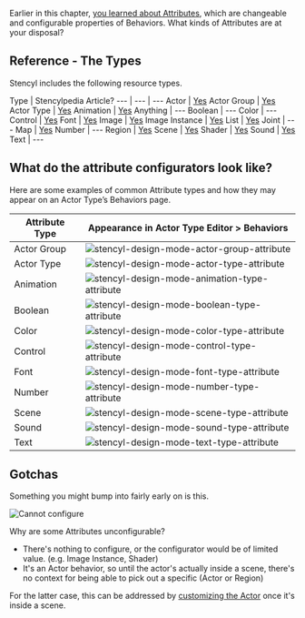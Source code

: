 Earlier in this chapter, [you learned about Attributes](http://www.stencyl.com/help/view/attributes/), which are changeable and configurable properties of Behaviors. What kinds of Attributes are at your disposal?
 

## Reference - The Types

Stencyl includes the following resource types.
 
Type | Stencylpedia Article?
--- | --- | ---
Actor | [Yes](http://www.stencyl.com/help/view/what-are-actors/)
Actor Group | [Yes](http://www.stencyl.com/help/view/collisions-and-groups/)
Actor Type | [Yes](http://www.stencyl.com/help/view/what-are-actors/)
Animation | [Yes](http://www.stencyl.com/help/view/animations/)
Anything | --- 
Boolean | ---
Color | ---
Control | [Yes](http://www.stencyl.com/help/view/controls/)
Font | [Yes](http://www.stencyl.com/help/view/font-editor/)
Image | [Yes](http://www.stencyl.com/help/view/image-api)
Image Instance | [Yes](http://www.stencyl.com/help/view/image-api)
List | [Yes](http://www.stencyl.com/help/view/lists/)
Joint | ---
Map | [Yes](http://www.stencyl.com/help/view/maps/)
Number | ---
Region | [Yes](http://www.stencyl.com/help/view/regions/)
Scene | [Yes](http://www.stencyl.com/help/view/scene-basics/)
Shader | [Yes](http://www.stencyl.com/help/view/shaders/)
Sound | [Yes](http://www.stencyl.com/help/view/playing-sounds-and-music/)
Text | ---


## What do the attribute configurators look like?

Here are some examples of common Attribute types and how they may appear on an Actor Type’s Behaviors page.

Attribute Type | Appearance in Actor Type Editor > Behaviors
--- | ---
Actor Group | ![stencyl-design-mode-actor-group-attribute](http://static.stencyl.com/pedia2/ch2/types/image00.png)
Actor Type | ![stencyl-design-mode-actor-type-attribute](http://static.stencyl.com/pedia2/ch2/types/image03.png)
Animation | ![stencyl-design-mode-animation-type-attribute](http://static.stencyl.com/pedia2/ch2/types/image01.png)
Boolean | ![stencyl-design-mode-boolean-type-attribute](http://static.stencyl.com/pedia2/ch2/types/image04.png)
Color | ![stencyl-design-mode-color-type-attribute](http://static.stencyl.com/pedia2/ch2/types/image07.png)
Control | ![stencyl-design-mode-control-type-attribute](http://static.stencyl.com/pedia2/ch2/types/image11.png)
Font | ![stencyl-design-mode-font-type-attribute](http://static.stencyl.com/help/images/Font-Attribute-Pic.png)
Number | ![stencyl-design-mode-number-type-attribute](http://static.stencyl.com/pedia2/ch2/types/image05.png)
Scene | ![stencyl-design-mode-scene-type-attribute](http://static.stencyl.com/pedia2/ch2/types/image02.png)
Sound | ![stencyl-design-mode-sound-type-attribute](http://static.stencyl.com/pedia2/ch2/types/image10.png)
Text | ![stencyl-design-mode-text-type-attribute](http://static.stencyl.com/pedia2/ch2/types/image06.png)

 
## Gotchas

Something you might bump into fairly early on is this.

![Cannot configure](http://static.stencyl.com/pedia2/ch4/customize/image05.png)

Why are some Attributes unconfigurable?

* There's nothing to configure, or the configurator would be of limited value. (e.g. Image Instance, Shader)
* It's an Actor behavior, so until the actor's actually inside a scene, there's no context for being able to pick out a specific (Actor or Region)

For the latter case, this can be addressed by [customizing the Actor](http://www.stencyl.com/help/viewArticle/117/) once it's inside a scene.

